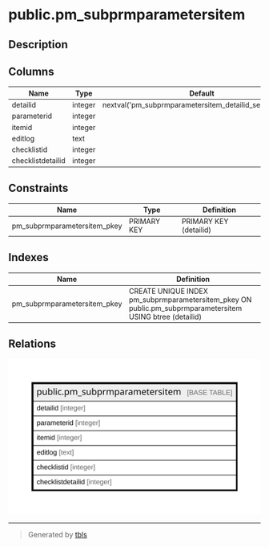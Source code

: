 # public.pm_subprmparametersitem

## Description

## Columns

| Name | Type | Default | Nullable | Children | Parents | Comment |
| ---- | ---- | ------- | -------- | -------- | ------- | ------- |
| detailid | integer | nextval('pm_subprmparametersitem_detailid_seq'::regclass) | false |  |  |  |
| parameterid | integer |  | false |  |  |  |
| itemid | integer |  | false |  |  |  |
| editlog | text |  | true |  |  |  |
| checklistid | integer |  | false |  |  |  |
| checklistdetailid | integer |  | false |  |  |  |

## Constraints

| Name | Type | Definition |
| ---- | ---- | ---------- |
| pm_subprmparametersitem_pkey | PRIMARY KEY | PRIMARY KEY (detailid) |

## Indexes

| Name | Definition |
| ---- | ---------- |
| pm_subprmparametersitem_pkey | CREATE UNIQUE INDEX pm_subprmparametersitem_pkey ON public.pm_subprmparametersitem USING btree (detailid) |

## Relations

![er](public.pm_subprmparametersitem.svg)

---

> Generated by [tbls](https://github.com/k1LoW/tbls)

